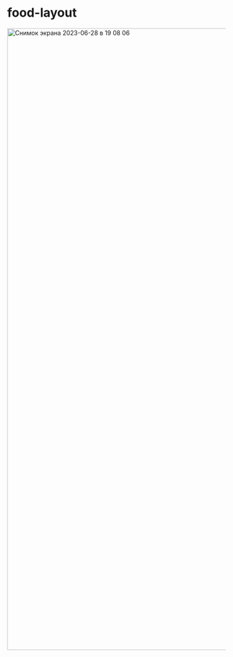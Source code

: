 # food-layout
<img width="1434" alt="Снимок экрана 2023-06-28 в 19 08 06" src="https://github.com/Dariafable/food-layout/assets/79958338/c2f11c89-6251-4327-90bb-8c605698cc6f">
